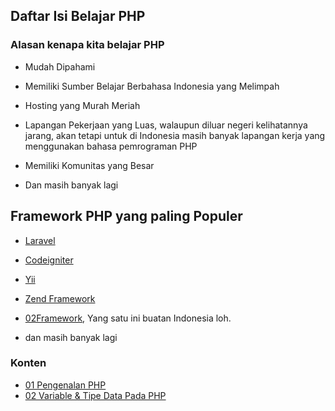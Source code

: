## Daftar Isi Belajar PHP

### Alasan kenapa kita belajar PHP
- Mudah Dipahami

- Memiliki Sumber Belajar Berbahasa Indonesia yang Melimpah

- Hosting yang Murah Meriah

- Lapangan Pekerjaan yang Luas, walaupun diluar negeri kelihatannya jarang, akan tetapi untuk di Indonesia masih banyak lapangan kerja yang menggunakan bahasa pemrograman PHP

- Memiliki Komunitas yang Besar

- Dan masih banyak lagi


## Framework PHP yang paling Populer

- [Laravel](https://laravel.com/)
- [Codeigniter](https://codeigniter.com/)
- [Yii](https://www.yiiframework.com)
- [Zend Framework](https://framework.zend.com/)
- [02Framework](https://o2system.id/), Yang satu ini buatan Indonesia loh.

- dan masih banyak lagi

### Konten

- [01 Pengenalan PHP](./[01]-pengenalan-php.md)
- [02 Variable & Tipe Data Pada PHP](./[02]-variable-php.md)
